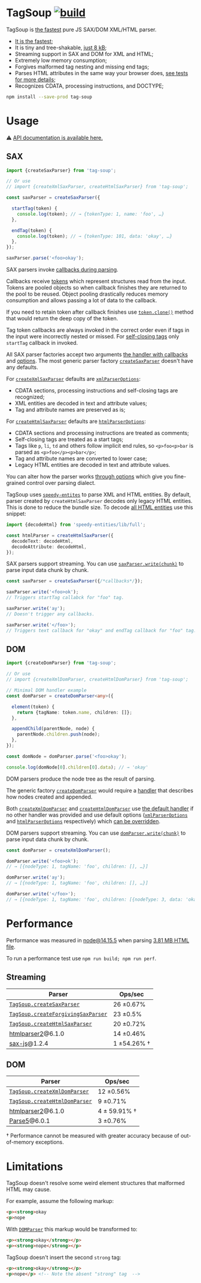# TagSoup [![build](https://github.com/smikhalevski/tag-soup/actions/workflows/master.yml/badge.svg?branch=master&event=push)](https://github.com/smikhalevski/tag-soup/actions/workflows/master.yml)

TagSoup is [the fastest](#performance) pure JS SAX/DOM XML/HTML parser.

- [It is the fastest](#performance);
- It is tiny and tree-shakable, [just 8 kB](https://bundlephobia.com/result?p=tag-soup);
- Streaming support in SAX and DOM for XML and HTML;
- Extremely low memory consumption;
- Forgives malformed tag nesting and missing end tags;
- Parses HTML attributes in the same way your browser does,
  [see tests for more details](https://github.com/smikhalevski/tag-soup/blob/master/src/test/createSaxParser.test.ts);
- Recognizes CDATA, processing instructions, and DOCTYPE;

```sh
npm install --save-prod tag-soup
```

# Usage

⚠️ [API documentation is available here.](https://smikhalevski.github.io/tag-soup/)

## SAX

```ts
import {createSaxParser} from 'tag-soup';

// Or use
// import {createXmlSaxParser, createHtmlSaxParser} from 'tag-soup';

const saxParser = createSaxParser({

  startTag(token) {
    console.log(token); // → {tokenType: 1, name: 'foo', …} 
  },

  endTag(token) {
    console.log(token); // → {tokenType: 101, data: 'okay', …} 
  },
});

saxParser.parse('<foo>okay');
```

SAX parsers invoke [callbacks during parsing](https://smikhalevski.github.io/tag-soup/interfaces/isaxhandler.html).

Callbacks receive [tokens](https://smikhalevski.github.io/tag-soup/modules.html#token) which represent structures read
from the input. Tokens are pooled objects so when callback finishes they are returned to the pool to be reused. Object
pooling drastically reduces memory consumption and allows passing a lot of data to the callback.

If you need to retain token after callback finishes use
[`token.clone()`](https://smikhalevski.github.io/tag-soup/interfaces/itoken.html#clone) method that would return the
deep copy of the token.

Tag token callbacks are always invoked in the correct order even if tags in the input were incorrectly nested or missed.
For [self-closing tags](https://smikhalevski.github.io/tag-soup/interfaces/istarttagtoken.html#selfclosing) only
`startTag` callback in invoked.

All SAX parser factories accept two arguments
[the handler with callbacks](https://smikhalevski.github.io/tag-soup/interfaces/isaxhandler.html) and
[options](https://smikhalevski.github.io/tag-soup/interfaces/iparseroptions.html). The most generic parser factory
[`createSaxParser`](https://smikhalevski.github.io/tag-soup/modules.html#createsaxparser) doesn't have any defaults.

For [`createXmlSaxParser`](https://smikhalevski.github.io/tag-soup/modules.html#createxmlsaxparser) defaults are
[`xmlParserOptions`](https://smikhalevski.github.io/tag-soup/modules.html#xmlparseroptions):

- CDATA sections, processing instructions and self-closing tags are recognized;
- XML entities are decoded in text and attribute values;
- Tag and attribute names are preserved as is;

For [`createHtmlSaxParser`](https://smikhalevski.github.io/tag-soup/modules.html#createhtmlsaxparser) defaults are
[`htmlParserOptions`](https://smikhalevski.github.io/tag-soup/modules.html#htmlparseroptions):

- CDATA sections and processing instructions are treated as comments;
- Self-closing tags are treated as a start tags;
- Tags like `p`, `li`, `td` and others follow implicit end rules, so `<p>foo<p>bar` is parsed as `<p>foo</p><p>bar</p>`;
- Tag and attribute names are converted to lower case;
- Legacy HTML entities are decoded in text and attribute values.

You can alter how the parser works
[through options](https://smikhalevski.github.io/tag-soup/interfaces/iparseroptions.html#endsancestorat) which give you
fine-grained control over parsing dialect.

TagSoup uses [`speedy-entites`](https://github.com/smikhalevski/speedy-entities) to parse XML and HTML entities. By
default, parser created by `createHtmlSaxParser` decodes only legacy HTML entities. This is done to reduce the bundle
size. To decode [all HTML entities](https://en.wikipedia.org/wiki/List_of_XML_and_HTML_character_entity_references) use
this snippet:

```ts
import {decodeHtml} from 'speedy-entities/lib/full';

const htmlParser = createHtmlSaxParser({
  decodeText: decodeHtml,
  decodeAttribute: decodeHtml,
});
```

SAX parsers support streaming. You can use
[`saxParser.write(chunk)`](https://smikhalevski.github.io/tag-soup/interfaces/iparser.html#write) to parse input data
chunk by chunk.

```ts
const saxParser = createSaxParser({/*callbacks*/});

saxParser.write('<foo>ok');
// Triggers startTag callabck for "foo" tag.

saxParser.write('ay');
// Doesn't trigger any callbacks.

saxParser.write('</foo>');
// Triggers text callback for "okay" and endTag callback for "foo" tag.
```

## DOM

```ts
import {createDomParser} from 'tag-soup';

// Or use
// import {createXmlDomParser, createHtmlDomParser} from 'tag-soup';

// Minimal DOM handler example
const domParser = createDomParser<any>({

  element(token) {
    return {tagName: token.name, children: []};
  },

  appendChild(parentNode, node) {
    parentNode.children.push(node);
  },
});

const domNode = domParser.parse('<foo>okay');

console.log(domNode[0].children[0].data); // → 'okay'
```

DOM parsers produce the node tree as the result of parsing.

The generic factory [`createDomParser`](https://smikhalevski.github.io/tag-soup/modules.html#createdomparser) would
require a [handler](https://smikhalevski.github.io/tag-soup/interfaces/idomhandler.html) that describes how nodes
created and appended.

Both [`createXmlDomParser`](https://smikhalevski.github.io/tag-soup/modules.html#createxmldomparser) and
[`createHtmlDomParser`](https://smikhalevski.github.io/tag-soup/modules.html#createhtmldomparser) use
[the default handler](https://smikhalevski.github.io/tag-soup/modules.html#domhandler) if no other handler was provided
and use default options ([`xmlParserOptions`](https://smikhalevski.github.io/tag-soup/modules.html#xmlparseroptions)
and [`htmlParserOptions`](https://smikhalevski.github.io/tag-soup/modules.html#htmlparseroptions) respectively) which
[can be overridden](https://smikhalevski.github.io/tag-soup/interfaces/iparseroptions.html).

DOM parsers support streaming. You can use
[`domParser.write(chunk)`](https://smikhalevski.github.io/tag-soup/interfaces/iparser.html#write) to parse input data
chunk by chunk.

```ts
const domParser = createXmlDomParser();

domParser.write('<foo>ok');
// → [{nodeType: 1, tagName: 'foo', children: [], …}]

domParser.write('ay');
// → [{nodeType: 1, tagName: 'foo', children: [], …}]

domParser.write('</foo>');
// → [{nodeType: 1, tagName: 'foo', children: [{nodeType: 3, data: 'okay', …}], …}]
```

# Performance

Performance was measured in node@14.15.5 when parsing [3.81 MB HTML file](./src/test/test.html).

To run a performance test use `npm run build; npm run perf`.

## Streaming

| Parser  | Ops/sec |
| --- | --- |
| [`TagSoup.createSaxParser`](https://smikhalevski.github.io/tag-soup/globals.html#createsaxparser) | 26 ±0.67% |
| [`TagSoup.createForgivingSaxParser`](https://smikhalevski.github.io/tag-soup/globals.html#createforgivingsaxparser) | 23 ±0.5% |
| [`TagSoup.createHtmlSaxParser`](https://smikhalevski.github.io/tag-soup/globals.html#createhtmlsaxparser) | 20 ±0.72% |
| [htmlparser2](https://github.com/fb55/htmlparser2)@6.1.0 | 14 ±0.46% |
| [sax-js](https://github.com/isaacs/sax-js)@1.2.4 | 1 ±54.26% † |

## DOM

| Parser  | Ops/sec |
| --- | --- |
| [`TagSoup.createXmlDomParser`](https://smikhalevski.github.io/tag-soup/globals.html#createxmldomparser) | 12 ±0.56% |
| [`TagSoup.createHtmlDomParser`](https://smikhalevski.github.io/tag-soup/globals.html#createhtmldomparser) | 9 ±0.71% |
| [htmlparser2](https://github.com/fb55/htmlparser2)@6.1.0 | 4 ± 59.91% † |
| [Parse5](https://github.com/inikulin/parse5)@6.0.1 | 3 ±0.76% |

† Performance cannot be measured with greater accuracy because of out-of-memory exceptions.

# Limitations

TagSoup doesn't resolve some weird element structures that malformed HTML may cause.

For example, assume the following markup:

```html
<p><strong>okay
<p>nope
``` 

With [`DOMParser`](https://developer.mozilla.org/en-US/docs/Web/API/DOMParser) this markup would be transformed to:

```html
<p><strong>okay</strong></p>
<p><strong>nope</strong></p>
``` 

TagSoup doesn't insert the second `strong` tag:

```html
<p><strong>okay</strong></p>
<p>nope</p> <!-- Note the absent "strong" tag  -->
``` 
